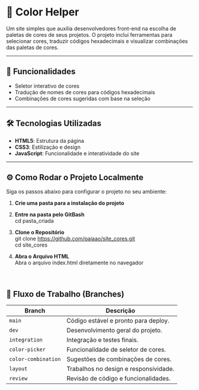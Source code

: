 # 🎨 Color Helper

Um site simples que auxilia desenvolvedores front-end na escolha de paletas de cores de seus projetos. O projeto inclui ferramentas para selecionar cores, traduzir códigos hexadecimais e visualizar combinações das paletas de cores.

---

## 🚀 Funcionalidades

- Seletor interativo de cores
- Tradução de nomes de cores para códigos hexadecimais
- Combinações de cores sugeridas com base na seleção

---

## 🛠️ Tecnologias Utilizadas

- **HTML5**: Estrutura da página
- **CSS3**: Estilização e design
- **JavaScript**: Funcionalidade e interatividade do site

---

## ⚙️ Como Rodar o Projeto Localmente

Siga os passos abaixo para configurar o projeto no seu ambiente:
1. **Crie uma pasta para a instalação do projeto**

2. **Entre na pasta pelo GitBash**<br>
    cd pasta_criada<br>

3. **Clone o Repositório**<br>
   git clone https://github.com/paiaao/site_cores.git<br>
   cd site_cores<br>

3. **Abra o Arquivo HTML**<br>
    Abra o arquivo index.html diretamente no navegador<br><br><br>

## 🌳 Fluxo de Trabalho (Branches)<br>

| **Branch**            | **Descrição**                              |
|-----------------------|--------------------------------------------|
| `main`                | Código estável e pronto para deploy.       |
| `dev`                 | Desenvolvimento geral do projeto.          |
| `integration`         | Integração e testes finais.                |
| `color-picker`        | Funcionalidade de seletor de cores.        |
| `color-combination`   | Sugestões de combinações de cores.         |
| `layout`              | Trabalhos no design e responsividade.      |
| `review`              | Revisão de código e funcionalidades.       |
